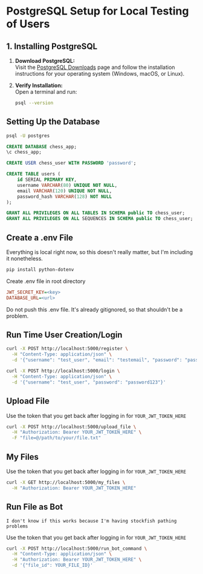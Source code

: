 # PostgreSQL Setup for Local Testing of Users

## 1. Installing PostgreSQL

1. **Download PostgreSQL:**  
   Visit the [PostgreSQL Downloads](https://www.postgresql.org/download/) page and follow the installation instructions for your operating system (Windows, macOS, or Linux).

2. **Verify Installation:**  
   Open a terminal and run:
   ```bash
   psql --version
   ```

## Setting Up the Database
```bash 
psql -U postgres
```

```sql
CREATE DATABASE chess_app;
\c chess_app;
```

```sql
CREATE USER chess_user WITH PASSWORD 'password';
```

```sql
CREATE TABLE users (
    id SERIAL PRIMARY KEY,
    username VARCHAR(80) UNIQUE NOT NULL,
    email VARCHAR(120) UNIQUE NOT NULL,
    password_hash VARCHAR(128) NOT NULL
);
```

```sql
GRANT ALL PRIVILEGES ON ALL TABLES IN SCHEMA public TO chess_user;
GRANT ALL PRIVILEGES ON ALL SEQUENCES IN SCHEMA public TO chess_user;
```

## Create a .env File
Everything is local right now, so this doesn't really matter, but I'm including it nonetheless. 
```bash
pip install python-dotenv
```
Create .env file in root directory  
```ini
JWT_SECRET_KEY=<key>
DATABASE_URL=<url>
```
Do not push this .env file. It's already gitignored, so that shouldn't be a problem. 

## Run Time User Creation/Login
```bash
curl -X POST http://localhost:5000/register \
  -H "Content-Type: application/json" \
  -d '{"username": "test_user", "email": "testemail", "password": "password123"}'
```
```bash
curl -X POST http://localhost:5000/login \
  -H "Content-Type: application/json" \
  -d '{"username": "test_user", "password": "password123"}'
```

## Upload File
Use the token that you get back after logging in for `YOUR_JWT_TOKEN_HERE`
```bash
curl -X POST http://localhost:5000/upload_file \
  -H "Authorization: Bearer YOUR_JWT_TOKEN_HERE" \
  -F "file=@/path/to/your/file.txt"
```

## My Files
Use the token that you get back after logging in for `YOUR_JWT_TOKEN_HERE`
```bash 
curl -X GET http://localhost:5000/my_files \
  -H "Authorization: Bearer YOUR_JWT_TOKEN_HERE"
```

## Run File as Bot
`I don't know if this works because I'm having stockfish pathing problems`  

Use the token that you get back after logging in for `YOUR_JWT_TOKEN_HERE`
```bash
curl -X POST http://localhost:5000/run_bot_command \
  -H "Content-Type: application/json" \
  -H "Authorization: Bearer YOUR_JWT_TOKEN_HERE" \
  -d '{"file_id": YOUR_FILE_ID}'
```